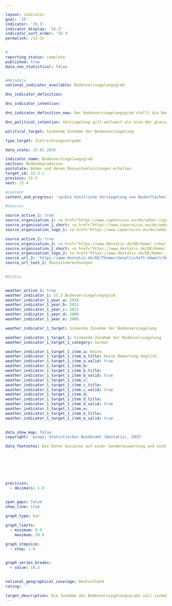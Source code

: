 ```yaml
---

layout: indicator        
goal: '15'        
indicator: '15.3'        
indicator_display: '15.3'        
indicator_sort_order: '15-3'        
permalink: /15-3/        
        

#
reporting_status: complete        
published: true        
data_non_statistical: false        


#Metadata        
national_indicator_available: Bodenversiegelungsgrad        

dns_indicator_definition:         

dns_indicator_intention:         

dns_indicator_definition_new: Der Bodenversiegelungsgrad stellt die Bedeckung der Bodenoberfläche mit wasserundurchlässigem Material (in Prozent) aufgrund von Stadtentwicklung und Infrastrukturausbau dar. Der Indikator wird durch eine halbautomatische Klassifizierung auf Grundlage des kalibrierten NDVI (Normalized Difference Vegetation Index, Normalisierter differenzierter Vegetationsindex) berechnet.        

dns_political_intention: Versiegelung gilt weltweit als eine der gravierendsten Formen der Bodendegradation. Versiegelte Böden wirken sich negativ auf die biologische Vielfalt, die Kohlenstoffspeicherung, die hydrologischen Eigenschaften des Bodens, die Ökosystemleistungen und den Ressourcenschutz aus. Es ist ein elementarer Baustein einer nachhaltigen Bodenbewirtschaftung, die Bodendegradation zu reduzieren. Der Indikator zielt darauf ab, die Bodenversiegelung greifbar zu machen und zukünftig zu reduzieren. Dadurch sollen die Böden ihre natürlichen Bodenfunktionen wieder erfüllen können.        

political_target: Sinkende Zunahme der Bodenversiegelung        

type_target: Zielrichtungsvorgabe        

data_state: 15.01.2025        

indicator_name: Bodenversiegelungsgrad        
section: Bodendegradation        
postulate: Böden und deren Ökosystemleistungen erhalten        
target_id: 15.3.1        
previous: 15-2        
next: 15-4        

#content         
content_and_progress: '<p>Die künstliche Versiegelung von Bodenflächen führt zu einer Beeinträchtigung natürlicher Bodenfunktionen. Neben Auswirkungen auf die Biodiversität, das Mikroklima und die Bodenfauna kann über versiegelte Flächen kein Niederschlagswasser versickern, was einerseits zum Absinken des Grundwasserspiegels beitragen und andererseits das Entwässerungssystem bei Starkregenereignissen überlasten kann.<br><br>Eine Fläche gilt als versiegelt, wenn sie bebaut, betoniert, asphaltiert, gepflastert oder auf andere Art dauerhaft wasserundurchlässig ist. Versiegelte Flächen finden sich vor allem in Wohngebieten, auf Verkehrsflächen sowie in Industrie- und Gewerbegebieten. Auch versiegelte Teile von Flächen wie Kleingärten, Friedhöfen, Sport- und Erholungsgebieten oder Campingplätzen werden erfasst.<br><br>Unversiegelte Flächen umfassen unter anderem Baustellen (sofern keine erkennbare Bebauung vorhanden ist), Bergwerke, Steinbrüche, Torfabbaugebiete, Sandgruben sowie natürliche, künstliche und kultivierte bewachsene Flächen, unbegrünte oder spärlich bewachsene Flächen, landwirtschaftlich genutzte Felder und Ackerland, Weinberge, Obstplantagen und Rasenflächen aller Art, die sportlich genutzt werden, sowie Wälder. Zusätzlich zählen Gletscher-, Schnee- und Wasserflächen zu den unversiegelten Flächen.<br><br>Der Indikator wird auf Basis von Daten des europäischen Copernicus-Programms berechnet. Für die Erstellung des Datensatzes werden Satellitendaten automatisiert ausgewertet, wobei für jede betrachtete Flächenzelle der Anteil der versiegelten Fläche bestimmt und anschließend der Mittelwert für ganz Deutschland gebildet wird. Der Datensatz basiert ausschließlich auf Informationen, die sich aus der Fernerkundung der Erdoberfläche ableiten lassen. Informationen aus Katastern oder ähnlichen Quellen werden nicht in den Datensatz einbezogen.<br><br>Diese Vorgehensweise kann zu Ungenauigkeiten führen, da versiegelte Flächen möglicherweise nicht als solche identifiziert werden, zum Beispiel wenn sie sich unter einem geschlossenen Kronendach befinden. Ein umgekehrter Effekt tritt bei Photovoltaik-Freiflächenanlagen (Solarparks) auf, die als versiegelte Fläche erfasst werden, obwohl sie in der Regel auf unversiegeltem Boden errichtet sind. Bahnschotterflächen können methodisch nicht eindeutig zugeordnet werden. Innerorts lassen sich diese Flächen aus den Fernerkundungsdaten nicht eindeutig von anderen Infrastrukturflächen unterscheiden und werden daher der versiegelten Fläche zugeordnet, während sie außerorts als unversiegelte Fläche betrachtet werden.<br><br>Der Indikator stellt ausschließlich den Anteil der versiegelten Fläche dar. Es wird nicht berücksichtigt, inwieweit die nicht versiegelte Fläche die gewünschten Eigenschaften hinsichtlich der Wasserdurchlässigkeit aufweist. So werden naturgemäß nahezu wasserundurchlässige Flächen wie Fels- sowie Lehm- und Tonböden als unversiegelte Flächen gezählt. Dies gilt ebenso für landwirtschaftliche Flächen, die durch intensiven Maschinenverkehr zumindest zeitweise stark verdichtet sein können.<br><br>Im Jahr 2006&nbsp;und 2009&nbsp;lag der Versiegelungsgrad bei 4,2&nbsp;% der Gesamtfläche Deutschlands und stieg bis 2015&nbsp;nur marginal auf 4,3&nbsp;% an. 2018&nbsp;betrug der Versiegelungsgrad 5,2&nbsp;%. Dieser Anstieg resultiert jedoch weniger aus einem tatsächlichen Anstieg. Vielmehr liegen der Auswertung ab dem Jahr 2018&nbsp;deutlich hochauflösende Satellitenbilder zugrunde, wodurch die Bodenversiegelung räumlich detaillierter und realistischer erfasst werden kann.<br><br>Insbesondere auf Siedlungsflächen hat die Bodenversiegelung nicht nur erheblichen Einfluss auf das Bereitstellungspotenzial, sondern auch auf die direkte Nachfrage von verschiedenen Ökosystemleistungen wie beispielsweise lokale Kühlung. Daher berechnet das Statistische Bundesamt in den <a href="https://www.destatis.de/DE/Themen/Gesellschaft-Umwelt/Umwelt/UGR/oekosystemgesamtrechnungen/_inhalt.html">Ökosystemrechnungen</a> die Bodenversiegelung separat für Siedlungsflächen und Verkehrsinfrastrukturflächen (Ökosystemabteilung A01&nbsp;der Flächenbilanz der Ökosysteme). Im Jahr 2018&nbsp;betrug der Bodenversiegelungsgrad auf diesen Flächen 42,5&nbsp;%.<br><br>Durch die deutlich höhere räumliche Auflösung der Satellitendaten ab dem Jahr 2018&nbsp;ist eine Interpretation im Zeitverlauf mit den vorherigen Ergebnissen nicht sinnvoll möglich. Daher kann das politisch festgelegte Ziel, die Zunahme des Bodenversiegelungsgrads zu verringern, noch nicht bewertet werden.</p>'                

#Sources        

source_active_1: true
source_organisation_1: <a href="https://www.copernicus.eu/de/ueber-copernicus" target="_blank" onclick="return confirm_alert('X', 'De')">Europäisches Copernikus-Programm</a>
source_organisation_1_short: <a href="https://www.copernicus.eu/de/ueber-copernicus" target="_blank" onclick="return confirm_alert('X', 'De')">Europäisches Copernikus-Programm</a>
source_organisation_logo_1: <a href="https://www.copernicus.eu/de/ueber-copernicus" target="_blank" onclick="return confirm_alert('X', 'De')"><img src="https://dnsTestEnvironment.github.io/dns-indicators/public/OrgImgDe/cop.png" alt="Europäisches Copernikus-Programm" title=" Klicken Sie hier um zur Homepage der Organisation Europäisches Copernikus-Programm zu gelangen." style="height:60px; width:148px; border:transparent"/></a>

source_active_2: true
source_organisation_2: <a href="https://www.destatis.de/DE/Home/_inhalt.html" target="_blank">Statistisches Bundesamt</a>
source_organisation_2_short: <a href="https://www.destatis.de/DE/Home/_inhalt.html" target="_blank">Statistisches Bundesamt</a>
source_organisation_logo_2: <a href="https://www.destatis.de/DE/Home/_inhalt.html" target="_blank"><img src="https://dnsTestEnvironment.github.io/dns-indicators/public/OrgImgDe/destatis.png" alt="Statistisches Bundesamt" title=" Klicken Sie hier um zur Homepage der Organisation Statistisches Bundesamt zu gelangen." style="height:60px; width:148px; border:transparent"/></a>
source_url_2: 'https://www.destatis.de/DE/Themen/Gesellschaft-Umwelt/Umwelt/UGR/oekosystemgesamtrechnungen/_inhalt.html'
source_url_text_2: Ökosystemrechnungen
        

#Status        


weather_active_1: true
weather_indicator_1: 15.3 Bodenversiegelungsgrad
weather_indicator_1_year_a: 2018
weather_indicator_1_year_b: 2015
weather_indicator_1_year_c: 2012
weather_indicator_1_year_d: 2009
weather_indicator_1_year_e: 2006

weather_indicator_1_target: Sinkende Zunahme der Bodenversiegelung

weather_indicator_1_target_1: Sinkende Zunahme der Bodenversiegelung
weather_indicator_1_target_1_category: normal

weather_indicator_1_target_1_item_a: Keine
weather_indicator_1_target_1_item_a_title: Keine Bewertung möglich.
weather_indicator_1_target_1_item_a_valid: true
weather_indicator_1_target_1_item_b: 
weather_indicator_1_target_1_item_b_title: 
weather_indicator_1_target_1_item_b_valid: true
weather_indicator_1_target_1_item_c: 
weather_indicator_1_target_1_item_c_title: 
weather_indicator_1_target_1_item_c_valid: true
weather_indicator_1_target_1_item_d: 
weather_indicator_1_target_1_item_d_title: 
weather_indicator_1_target_1_item_d_valid: true
weather_indicator_1_target_1_item_e: 
weather_indicator_1_target_1_item_e_title: 
weather_indicator_1_target_1_item_e_valid: true        
        

data_show_map: false        
copyright: '&copy; Statistisches Bundesamt (Destatis), 2025'        

data_footnotes: Die Daten basieren auf einer Sonderauswertung und sind nicht öffentlich zugänglich.<br>• Seit dem Berichtsjahr 2018&nbsp;liegen Daten in einer höheren Auflösung vor, sodass die Bodenversiegelung ab 2018&nbsp;räumlich detaillierter und realistischer abgebildet wird. Dadurch ist eine Vergleichbarkeit mit den Vorjahren nur eingeschränkt möglich (Zeitreihenbruch).        

        

        

        

precision: 
  - decimals: 1.0
            

span_gaps: false        
show_line: true        

graph_type: bar                        

graph_limits: 
  - minimum: 0.0
    maximum: 10.0        

graph_stepsize: 
  - step: 1.0
            

graph_series_breaks: 
  - value: 10.5
                            

national_geographical_coverage: Deutschland                
rating: ''        

target_description: Die Zunahme des Bodenversiegelungsgrads soll sinken.<br><br>Keine Bewertung möglich. Zu wenig Datenpunkte.        
---
```


